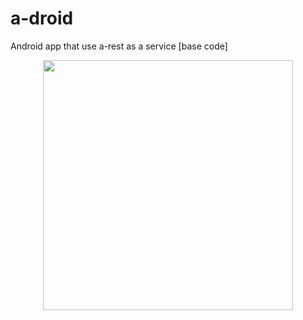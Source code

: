 # a-droid
Android app that use a-rest as a service [base code]


<p align="center">
  <img src="https://github.com/aasumitro/a-droid/blob/master/untitled.png?raw=true" width="400">
</p>
